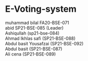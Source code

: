 # E-Voting-system<br>
muhammad bilal        FA20-BSE-071<br>
abid                  SP21-BSE-085  (Leader)<br>
Ashiqullah            (sp21-bse-084)<br>
Ahmad Ikhlas safi     (SP21-BSE-088)<br>
Abdul basit Yousafzai (SP21-BSE-092)<br>
Abdul basit           (SP21-BSE-087)<br>
Ali cena              (SP21-BSE-089)<br>
